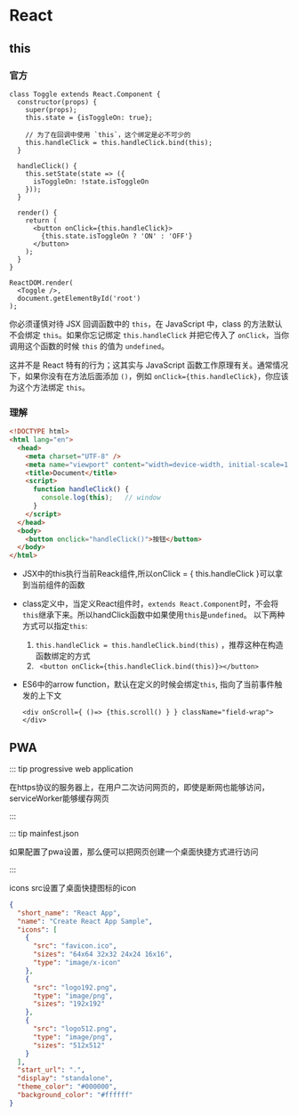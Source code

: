 # React

## this

### 官方

```react
class Toggle extends React.Component {
  constructor(props) {
    super(props);
    this.state = {isToggleOn: true};

    // 为了在回调中使用 `this`，这个绑定是必不可少的
    this.handleClick = this.handleClick.bind(this);
  }

  handleClick() {
    this.setState(state => ({
      isToggleOn: !state.isToggleOn
    }));
  }

  render() {
    return (
      <button onClick={this.handleClick}>
        {this.state.isToggleOn ? 'ON' : 'OFF'}
      </button>
    );
  }
}

ReactDOM.render(
  <Toggle />,
  document.getElementById('root')
);
```

你必须谨慎对待 JSX 回调函数中的 `this`，在 JavaScript 中，class 的方法默认不会绑定 `this`。如果你忘记绑定 `this.handleClick` 并把它传入了 `onClick`，当你调用这个函数的时候 `this` 的值为 `undefined`。

这并不是 React 特有的行为；这其实与 JavaScript 函数工作原理有关。通常情况下，如果你没有在方法后面添加 `()`，例如 `onClick={this.handleClick}`，你应该为这个方法绑定 `this`。

### 理解

```html
<!DOCTYPE html>
<html lang="en">
  <head>
    <meta charset="UTF-8" />
    <meta name="viewport" content="width=device-width, initial-scale=1.0" />
    <title>Document</title>
    <script>
      function handleClick() {
        console.log(this);   // window
      }
    </script>
  </head>
  <body>
    <button onclick="handleClick()">按钮</button>
  </body>
</html>
```



- JSX中的this执行当前Reack组件,所以onClick = { this.handleClick }可以拿到当前组件的函数
- class定义中，当定义React组件时，`extends React.Component`时，不会将`this`继承下来。所以handClick函数中如果使用`this`是`undefined`。 以下两种方式可以指定`this`:
  1. `this.handleClick = this.handleClick.bind(this)` ，推荐这种在构造函数绑定的方式
  2. ` <button onClick={this.handleClick.bind(this)}></button>`

- ES6中的arrow function，默认在定义的时候会绑定`this`, 指向了当前事件触发的上下文

  `<div onScroll={ ()=> {this.scroll() } } className="field-wrap"></div>`

## PWA

::: tip progressive web application

在https协议的服务器上，在用户二次访问网页的，即使是断网也能够访问，serviceWorker能够缓存网页

:::

::: tip mainfest.json

如果配置了pwa设置，那么便可以把网页创建一个桌面快捷方式进行访问

:::

icons src设置了桌面快捷图标的icon

```json
{
  "short_name": "React App",
  "name": "Create React App Sample",
  "icons": [
    {
      "src": "favicon.ico",
      "sizes": "64x64 32x32 24x24 16x16",
      "type": "image/x-icon"
    },
    {
      "src": "logo192.png",
      "type": "image/png",
      "sizes": "192x192"
    },
    {
      "src": "logo512.png",
      "type": "image/png",
      "sizes": "512x512"
    }
  ],
  "start_url": ".",
  "display": "standalone",
  "theme_color": "#000000",
  "background_color": "#ffffff"
}
```

